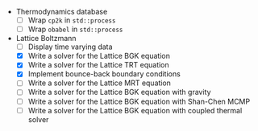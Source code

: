 - Thermodynamics database
  - [ ] Wrap `cp2k` in `std::process`
  - [ ] Wrap `obabel` in `std::process`
- Lattice Boltzmann
  - [ ] Display time varying data
  - [x] Write a solver for the Lattice BGK equation
  - [x] Write a solver for the Lattice TRT equation
  - [x] Implement bounce-back boundary conditions
  - [ ] Write a solver for the Lattice MRT equation
  - [ ] Write a solver for the Lattice BGK equation with gravity
  - [ ] Write a solver for the Lattice BGK equation with Shan-Chen MCMP
  - [ ] Write a solver for the Lattice BGK equation
        with coupled thermal solver
